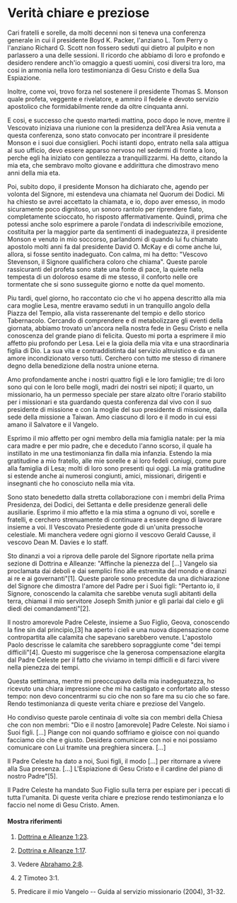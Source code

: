 # Verità chiare e preziose

Cari fratelli e sorelle, da molti decenni non si teneva una conferenza
generale in cui il presidente Boyd K. Packer, l'anziano L. Tom Perry o
l'anziano Richard G. Scott non fossero seduti qui dietro al pulpito e non
parlassero a una delle sessioni. Il ricordo che abbiamo di loro e profondo e
desidero rendere anch'io omaggio a questi uomini, cosi diversi tra loro, ma
cosi in armonia nella loro testimonianza di Gesu Cristo e della Sua
Espiazione.

Inoltre, come voi, trovo forza nel sostenere il presidente Thomas S. Monson
quale profeta, veggente e rivelatore, e ammiro il fedele e devoto servizio
apostolico che formidabilmente rende da oltre cinquanta anni.

E cosi, e successo che questo martedi mattina, poco dopo le nove, mentre il
Vescovato iniziava una riunione con la presidenza dell'Area Asia venuta a
questa conferenza, sono stato convocato per incontrare il presidente Monson e
i suoi due consiglieri. Pochi istanti dopo, entrato nella sala attigua al suo
ufficio, devo essere apparso nervoso nel sedermi di fronte a loro, perche egli
ha iniziato con gentilezza a tranquillizzarmi. Ha detto, citando la mia eta,
che sembravo molto giovane e addirittura che dimostravo meno anni della mia
eta.

Poi, subito dopo, il presidente Monson ha dichiarato che, agendo per volonta
del Signore, mi estendeva una chiamata nel Quorum dei Dodici. Mi ha chiesto se
avrei accettato la chiamata, e io, dopo aver emesso, in modo sicuramente poco
dignitoso, un sonoro rantolo per riprendere fiato, completamente scioccato, ho
risposto affermativamente. Quindi, prima che potessi anche solo esprimere a
parole l'ondata di indescrivibile emozione, costituita per la maggior parte da
sentimenti di inadeguatezza, il presidente Monson e venuto in mio soccorso,
parlandomi di quando lui fu chiamato apostolo molti anni fa dal presidente
David O. McKay e di come anche lui, allora, si fosse sentito inadeguato. Con
calma, mi ha detto: "Vescovo Stevenson, il Signore qualifichera coloro che
chiama". Queste parole rassicuranti del profeta sono state una fonte di pace,
la quiete nella tempesta di un doloroso esame di me stesso, il conforto nelle
ore tormentate che si sono susseguite giorno e notte da quel momento.

Piu tardi, quel giorno, ho raccontato cio che vi ho appena descritto alla mia
cara moglie Lesa, mentre eravamo seduti in un tranquillo angolo della Piazza
del Tempio, alla vista rasserenante del tempio e dello storico Tabernacolo.
Cercando di comprendere e di metabolizzare gli eventi della giornata, abbiamo
trovato un'ancora nella nostra fede in Gesu Cristo e nella conoscenza del
grande piano di felicita. Questo mi porta a esprimere il mio affetto piu
profondo per Lesa. Lei e la gioia della mia vita e una straordinaria figlia di
Dio. La sua vita e contraddistinta dal servizio altruistico e da un amore
incondizionato verso tutti. Cerchero con tutto me stesso di rimanere degno
della benedizione della nostra unione eterna.

Amo profondamente anche i nostri quattro figli e le loro famiglie; tre di loro
sono qui con le loro belle mogli, madri dei nostri sei nipoti; il quarto, un
missionario, ha un permesso speciale per stare alzato oltre l'orario stabilito
per i missionari e sta guardando questa conferenza dal vivo con il suo
presidente di missione e con la moglie del suo presidente di missione, dalla
sede della missione a Taiwan. Amo ciascuno di loro e il modo in cui essi amano
il Salvatore e il Vangelo.

Esprimo il mio affetto per ogni membro della mia famiglia natale: per la mia
cara madre e per mio padre, che e deceduto l'anno scorso, il quale ha
instillato in me una testimonianza fin dalla mia infanzia. Estendo la mia
gratitudine a mio fratello, alle mie sorelle e ai loro fedeli coniugi, come
pure alla famiglia di Lesa; molti di loro sono presenti qui oggi. La mia
gratitudine si estende anche ai numerosi congiunti, amici, missionari,
dirigenti e insegnanti che ho conosciuto nella mia vita.

Sono stato benedetto dalla stretta collaborazione con i membri della Prima
Presidenza, dei Dodici, dei Settanta e delle presidenze generali delle
ausiliarie. Esprimo il mio affetto e la mia stima a ognuno di voi, sorelle e
fratelli, e cerchero strenuamente di continuare a essere degno di lavorare
insieme a voi. Il Vescovato Presiedente gode di un'unita pressoche celestiale.
Mi manchera vedere ogni giorno il vescovo Gerald Causse, il vescovo Dean M.
Davies e lo staff.

Sto dinanzi a voi a riprova delle parole del Signore riportate nella prima
sezione di Dottrina e Alleanze: "Affinche la pienezza del [...] Vangelo sia
proclamata dai deboli e dai semplici fino alle estremita del mondo e dinanzi
ai re e ai governanti"[1]. Queste parole sono precedute da una dichiarazione
del Signore che dimostra l'amore del Padre per i Suoi figli: "Pertanto io, il
Signore, conoscendo la calamita che sarebbe venuta sugli abitanti della terra,
chiamai il mio servitore Joseph Smith junior e gli parlai dal cielo e gli
diedi dei comandamenti"[2].

Il nostro amorevole Padre Celeste, insieme a Suo Figlio, Geova, conoscendo la
fine sin dal principio,[3] ha aperto i cieli e una nuova dispensazione come
contropartita alle calamita che sapevano sarebbero venute. L'apostolo Paolo
descrisse le calamita che sarebbero sopraggiunte come "dei tempi
difficili"[4]. Questo mi suggerisce che la generosa compensazione elargita dal
Padre Celeste per il fatto che viviamo in tempi difficili e di farci vivere
nella pienezza dei tempi.

Questa settimana, mentre mi preoccupavo della mia inadeguatezza, ho ricevuto
una chiara impressione che mi ha castigato e confortato allo stesso tempo: non
devo concentrarmi su cio che non so fare ma su cio che so fare. Rendo
testimonianza di queste verita chiare e preziose del Vangelo.

Ho condiviso queste parole centinaia di volte sia con membri della Chiesa che
con non membri: "Dio e il nostro [amorevole] Padre Celeste. Noi siamo i Suoi
figli. [...] Piange con noi quando soffriamo e gioisce con noi quando facciamo
cio che e giusto. Desidera comunicare con noi e noi possiamo comunicare con
Lui tramite una preghiera sincera. [...]

Il Padre Celeste ha dato a noi, Suoi figli, il modo [...] per ritornare a vivere
alla Sua presenza. [...] L'Espiazione di Gesu Cristo e il cardine del piano di
nostro Padre"[5].

Il Padre Celeste ha mandato Suo Figlio sulla terra per espiare per i peccati
di tutta l'umanita. Di queste verita chiare e preziose rendo testimonianza e
lo faccio nel nome di Gesu Cristo. Amen.

#### Mostra riferimenti

  1.  [Dottrina e Alleanze 1:23](https://www.lds.org/scriptures/dc-testament/dc/1.23?lang=ita#22).

  2.  [Dottrina e Alleanze 1:17](https://www.lds.org/scriptures/dc-testament/dc/1.17?lang=ita#16).

  3.  Vedere [Abrahamo 2:8](https://www.lds.org/scriptures/pgp/abr/2.8?lang=ita#7).

  4.  2 Timoteo 3:1.

  5.  Predicare il mio Vangelo -- Guida al servizio missionario (2004), 31-32.

